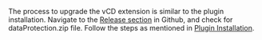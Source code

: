 The process to upgrade the vCD extension is similar to the plugin installation. Navigate to the [Release section](https://github.com/cohesity/cohesity-vcd-extension/releases) in Github, and check for dataProtection.zip file. Follow the steps as mentioned in [Plugin Installation](https://github.com/cohesity/cohesity-vcd-extension/wiki/Installation). 